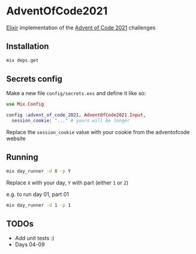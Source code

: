 # AdventOfCode2021

[Elixir](https://elixir-lang.org/) implementation of the [Advent of Code 2021](https://adventofcode.com/2021) challenges

## Installation

```bash
mix deps.get
```

## Secrets config

Make a new file `config/secrets.exs` and define it like so:

```elixir
use Mix.Config

config :advent_of_code_2021, AdventOfCode2021.Input,
  session_cookie: "..." # yours will be longer
```

Replace the `session_cookie` value with your cookie from the adventofcode website

## Running

```bash
mix day_runner -d X -p Y
```

Replace `X` with your day, `Y` with part (either `1` or `2`)

e.g. to run day 01, part 01

```bash
mix day_runner -d 1 -p 1
```

## TODOs

- Add unit tests :)
- Days 04-09
